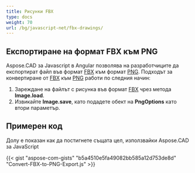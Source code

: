 ```yaml
---
title: Рисунки FBX
type: docs
weight: 70
url: /bg/javascript-net/fbx-drawings/
---
```


## **Експортиране на формат FBX към PNG**

Aspose.CAD за Javascript в Angular позволява на разработчиците да експортират файл във формат [FBX](https://docs.fileformat.com/3d/fbx/) към формат [PNG](https://docs.fileformat.com/image/png/).
Подходът за конвертиране от [FBX](https://docs.fileformat.com/3d/fbx/) към [PNG](https://docs.fileformat.com/image/png/) работи по следния начин:

1. Зареждане на файлът с рисунка във формат [FBX](https://docs.fileformat.com/3d/fbx/) чрез метода **Image.load**.
1. Извикайте **Image.save**, като подадете обект на **PngOptions** като втори параметър.

## Примерен код

Долу е показан как да постигнете същата цел, използвайки Aspose.CAD за JavaScript

{{< gist "aspose-com-gists" "b5a4510e5fa49082bb585a12d753de8d" "Convert-FBX-to-PNG-Export.js" >}}
